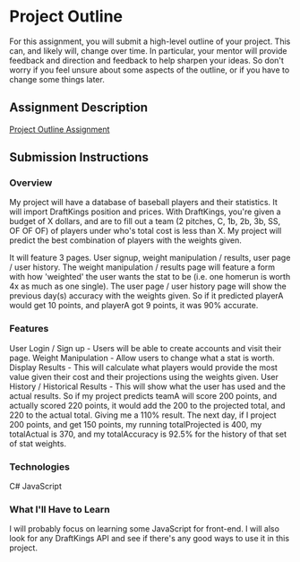 # Project Outline
For this assignment, you will submit a high-level outline of your project. This can, and likely will, change over time. In particular, your mentor will provide feedback and direction and feedback to help sharpen your ideas. So don't worry if you feel unsure about some aspects of the outline, or if you have to change some things later.

## Assignment Description
[Project Outline Assignment](https://education.launchcode.org/liftoff/assignments/project-outline/)

## Submission Instructions

### Overview
My project will have a database of baseball players and their statistics. It will import DraftKings position and prices. With DraftKings, you're given a budget of 
X dollars, and are to fill out a team (2 pitches, C, 1b, 2b, 3b, SS, OF OF OF) of players under who's total cost is less than X. My project will predict the best
combination of players with the weights given.

It will feature 3 pages. User signup, weight manipulation / results, user page / user history.
The weight manipulation / results page will feature a form with how 'weighted' the user wants the stat to be (i.e. one homerun is worth 4x as much as one single).
The user page / user history page will show the previous day(s) accuracy with the weights given. So if it predicted playerA would get 10 points, and playerA got 9 points, it was 90% accurate.


### Features
User Login / Sign up - Users will be able to create accounts and visit their page.
Weight Manipulation - Allow users to change what a stat is worth.
Display Results - This will calculate what players would provide the most value given their cost and their projections using the weights given.
User History / Historical Results - This will show what the user has used and the actual results. So if my project predicts teamA will score 200 points, and actually
				     scored 220 points, it would add the 200 to the projected total, and 220 to the actual total. Giving me a 110% result. The next day, 
					 if I project 200 points, and get 150 points, my running totalProjected is 400, my totalActual is 370, and my totalAccuracy is 92.5% 
					 for the history of that set of stat weights.

### Technologies
C#
JavaScript

### What I'll Have to Learn
I will probably focus on learning some JavaScript for front-end. I will also look for any DraftKings API and see if there's any good ways to use it in this project.